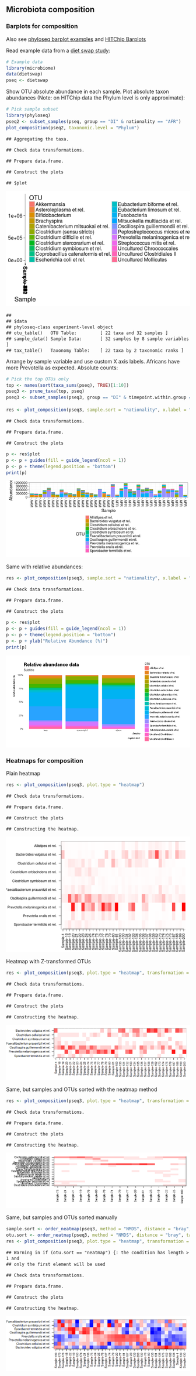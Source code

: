 ## Microbiota composition


### Barplots for composition

Also see [phyloseq barplot examples](http://joey711.github.io/phyloseq/plot_bar-examples.html) and [HITChip Barplots](Barplots.md)


Read example data from a [diet swap study](http://dx.doi.org/10.1038/ncomms7342):


```r
# Example data
library(microbiome)
data(dietswap)
pseq <- dietswap
```

Show OTU absolute abundance in each sample. Plot absolute taxon
abundances (Note: on HITChip data the Phylum level is only
approximate):


```r
# Pick sample subset
library(phyloseq)
pseq2 <- subset_samples(pseq, group == "DI" & nationality == "AFR")
plot_composition(pseq2, taxonomic.level = "Phylum")
```

```
## Aggregating the taxa.
```

```
## Check data transformations.
```

```
## Prepare data.frame.
```

```
## Construct the plots
```

```
## $plot
```

![plot of chunk composition-example1b](figure/composition-example1b-1.png)

```
## 
## $data
## phyloseq-class experiment-level object
## otu_table()   OTU Table:         [ 22 taxa and 32 samples ]
## sample_data() Sample Data:       [ 32 samples by 8 sample variables ]
## tax_table()   Taxonomy Table:    [ 22 taxa by 2 taxonomic ranks ]
```

Arrange by sample variable and use custom X axis labels. Africans have more Prevotella as expected. Absolute counts:


```r
# Pick the top OTUs only
top <- names(sort(taxa_sums(pseq), TRUE)[1:10])
pseq3 <- prune_taxa(top, pseq)
pseq3 <- subset_samples(pseq3, group == "DI" & timepoint.within.group == 1)

res <- plot_composition(pseq3, sample.sort = "nationality", x.label = "nationality")
```

```
## Check data transformations.
```

```
## Prepare data.frame.
```

```
## Construct the plots
```

```r
p <- res$plot
p <- p + guides(fill = guide_legend(ncol = 1))
p <- p + theme(legend.position = "bottom")
print(p)
```

![plot of chunk composition-example4](figure/composition-example4-1.png)


Same with relative abundances:


```r
res <- plot_composition(pseq3, sample.sort = "nationality", x.label = "nationality", transformation = "relative.abundance")
```

```
## Check data transformations.
```

```
## Prepare data.frame.
```

```
## Construct the plots
```

```r
p <- res$plot
p <- p + guides(fill = guide_legend(ncol = 1))
p <- p + theme(legend.position = "bottom")
p <- p + ylab("Relative Abundance (%)")
print(p)
```

![plot of chunk composition-example4b](figure/composition-example4b-1.png)



### Heatmaps for composition


Plain heatmap


```r
res <- plot_composition(pseq3, plot.type = "heatmap")
```

```
## Check data transformations.
```

```
## Prepare data.frame.
```

```
## Construct the plots
```

```
## Constructing the heatmap.
```

![plot of chunk composition-example5](figure/composition-example5-1.png)


Heatmap with Z-transformed OTUs


```r
res <- plot_composition(pseq3, plot.type = "heatmap", transformation = "Z-OTU")
```

```
## Check data transformations.
```

```
## Prepare data.frame.
```

```
## Construct the plots
```

```
## Constructing the heatmap.
```

![plot of chunk composition-example6](figure/composition-example6-1.png)


Same, but samples and OTUs sorted with the neatmap method


```r
res <- plot_composition(pseq3, plot.type = "heatmap", transformation = "Z-OTU", sample.sort = "neatmap", otu.sort = "neatmap")
```

```
## Check data transformations.
```

```
## Prepare data.frame.
```

```
## Construct the plots
```

```
## Constructing the heatmap.
```

![plot of chunk composition-example7](figure/composition-example7-1.png)


Same, but samples and OTUs sorted manually


```r
sample.sort <- order_neatmap(pseq3, method = "NMDS", distance = "bray", target = "sites", first = NULL) 
otu.sort <- order_neatmap(pseq3, method = "NMDS", distance = "bray", target = "species", first = NULL)
res <- plot_composition(pseq3, plot.type = "heatmap", transformation = "Z-OTU", sample.sort = sample.sort, otu.sort = otu.sort)
```

```
## Warning in if (otu.sort == "neatmap") {: the condition has length > 1 and
## only the first element will be used
```

```
## Check data transformations.
```

```
## Prepare data.frame.
```

```
## Construct the plots
```

```
## Constructing the heatmap.
```

![plot of chunk composition-example8](figure/composition-example8-1.png)


